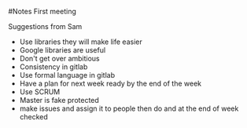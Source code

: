 #Notes First meeting

Suggestions from Sam 
*  Use libraries they will make life easier
*  Google libraries are useful
*  Don't get over ambitious
*  Consistency in gitlab
*  Use formal language in gitlab
*  Have a plan for next week ready by the end of the week
*  Use SCRUM
*  Master is fake protected 
*  make issues and assign it to people then do and at the end of week checked 
